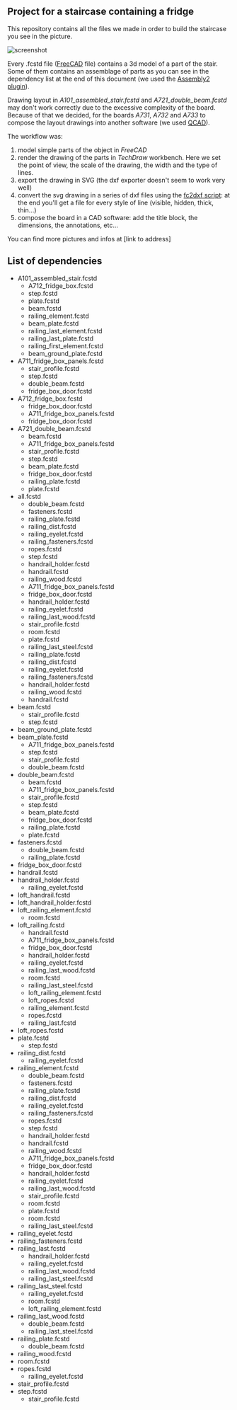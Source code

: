 Project for a staircase containing a fridge
-------

This repository contains all the files we made in order to build the staircase you see in the picture.

![screenshot](https://farm5.staticflickr.com/4359/35981295464_190944cec7_z.jpg)

Every .fcstd file ([FreeCAD](https://www.freecadweb.org/) file) contains a 3d model of a part of the stair. Some of them contains an assemblage of parts as you can see in the dependency list at the end of this document (we used the [Assembly2 plugin](https://github.com/hamish2014/FreeCAD_assembly2)).

Drawing layout in *A101_assembled_stair.fcstd* and *A721_double_beam.fcstd* may don't work correctly due to the excessive complexity of the board.
Because of that we decided, for the boards *A731*, *A732* and *A733* to compose the layout drawings into another software (we used [QCAD](http://qcad.org/en/)).

The workflow was:

1. model simple parts of the object in *FreeCAD*
2. render the drawing of the parts in *TechDraw* workbench. Here we set the point of view, the scale of the drawing, the width and the type of lines.
3. export the drawing in SVG (the dxf exporter doesn't seem to work very well)
4. convert the svg drawing in a series of dxf files using the [fc2dxf script](https://github.com/marzof/scripts/blob/master/fc2dxf.py): at the end you'll get a file for every style of line (visible, hidden, thick, thin...)
5. compose the board in a CAD software: add the title block, the dimensions, the annotations, etc...

You can find more pictures and infos at [link to address]

List of dependencies
----------

 - A101_assembled_stair.fcstd
	-  A712_fridge_box.fcstd
	-  step.fcstd
	-  plate.fcstd
	-  beam.fcstd
	-  railing_element.fcstd
	-  beam_plate.fcstd
	-  railing_last_element.fcstd
	-  railing_last_plate.fcstd
	-  railing_first_element.fcstd
	-  beam_ground_plate.fcstd
 - A711_fridge_box_panels.fcstd
	-  stair_profile.fcstd
	-  step.fcstd
	-  double_beam.fcstd
	-  fridge_box_door.fcstd
 - A712_fridge_box.fcstd
	-  fridge_box_door.fcstd
	-  A711_fridge_box_panels.fcstd
	-  fridge_box_door.fcstd
 - A721_double_beam.fcstd
	-  beam.fcstd
	-  A711_fridge_box_panels.fcstd
	-  stair_profile.fcstd
	-  step.fcstd
	-  beam_plate.fcstd
	-  fridge_box_door.fcstd
	-  railing_plate.fcstd
	-  plate.fcstd
 - all.fcstd
	-  double_beam.fcstd
	-  fasteners.fcstd
	-  railing_plate.fcstd
	-  railing_dist.fcstd
	-  railing_eyelet.fcstd
	-  railing_fasteners.fcstd
	-  ropes.fcstd
	-  step.fcstd
	-  handrail_holder.fcstd
	-  handrail.fcstd
	-  railing_wood.fcstd
	-  A711_fridge_box_panels.fcstd
	-  fridge_box_door.fcstd
	-  handrail_holder.fcstd
	-  railing_eyelet.fcstd
	-  railing_last_wood.fcstd
	-  stair_profile.fcstd
	-  room.fcstd
	-  plate.fcstd
	-  railing_last_steel.fcstd
	-  railing_plate.fcstd
	-  railing_dist.fcstd
	-  railing_eyelet.fcstd
	-  railing_fasteners.fcstd
	-  handrail_holder.fcstd
	-  railing_wood.fcstd
	-  handrail.fcstd
 - beam.fcstd
	-  stair_profile.fcstd
	-  step.fcstd
 - beam_ground_plate.fcstd
 - beam_plate.fcstd
	-  A711_fridge_box_panels.fcstd
	-  step.fcstd
	-  stair_profile.fcstd
	-  double_beam.fcstd
 - double_beam.fcstd
	-  beam.fcstd
	-  A711_fridge_box_panels.fcstd
	-  stair_profile.fcstd
	-  step.fcstd
	-  beam_plate.fcstd
	-  fridge_box_door.fcstd
	-  railing_plate.fcstd
	-  plate.fcstd
 - fasteners.fcstd
	-  double_beam.fcstd
	-  railing_plate.fcstd
 - fridge_box_door.fcstd
 - handrail.fcstd
 - handrail_holder.fcstd
	-  railing_eyelet.fcstd
 - loft_handrail.fcstd
 - loft_handrail_holder.fcstd
 - loft_railing_element.fcstd
	-  room.fcstd
 - loft_railing.fcstd
	-  handrail.fcstd
	-  A711_fridge_box_panels.fcstd
	-  fridge_box_door.fcstd
	-  handrail_holder.fcstd
	-  railing_eyelet.fcstd
	-  railing_last_wood.fcstd
	-  room.fcstd
	-  railing_last_steel.fcstd
	-  loft_railing_element.fcstd
	-  loft_ropes.fcstd
	-  railing_element.fcstd
	-  ropes.fcstd
	-  railing_last.fcstd
 - loft_ropes.fcstd
 - plate.fcstd
	-  step.fcstd
 - railing_dist.fcstd
	-  railing_eyelet.fcstd
 - railing_element.fcstd
	-  double_beam.fcstd
	-  fasteners.fcstd
	-  railing_plate.fcstd
	-  railing_dist.fcstd
	-  railing_eyelet.fcstd
	-  railing_fasteners.fcstd
	-  ropes.fcstd
	-  step.fcstd
	-  handrail_holder.fcstd
	-  handrail.fcstd
	-  railing_wood.fcstd
	-  A711_fridge_box_panels.fcstd
	-  fridge_box_door.fcstd
	-  handrail_holder.fcstd
	-  railing_eyelet.fcstd
	-  railing_last_wood.fcstd
	-  stair_profile.fcstd
	-  room.fcstd
	-  plate.fcstd
	-  room.fcstd
	-  railing_last_steel.fcstd
 - railing_eyelet.fcstd
 - railing_fasteners.fcstd
 - railing_last.fcstd
	-  handrail_holder.fcstd
	-  railing_eyelet.fcstd
	-  railing_last_wood.fcstd
	-  railing_last_steel.fcstd
 - railing_last_steel.fcstd
	-  railing_eyelet.fcstd
	-  room.fcstd
	-  loft_railing_element.fcstd
 - railing_last_wood.fcstd
	-  double_beam.fcstd
	-  railing_last_steel.fcstd
 - railing_plate.fcstd
	-  double_beam.fcstd
 - railing_wood.fcstd
 - room.fcstd
 - ropes.fcstd
	-  railing_eyelet.fcstd
 - stair_profile.fcstd
 - step.fcstd
	-  stair_profile.fcstd

